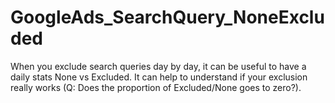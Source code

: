 # GoogleAds_SearchQuery_NoneExcluded

When you exclude search queries day by day, it can be useful to have a daily stats None vs Excluded.
It can help to understand if your exclusion really works (Q: Does the proportion of Excluded/None goes to zero?).
